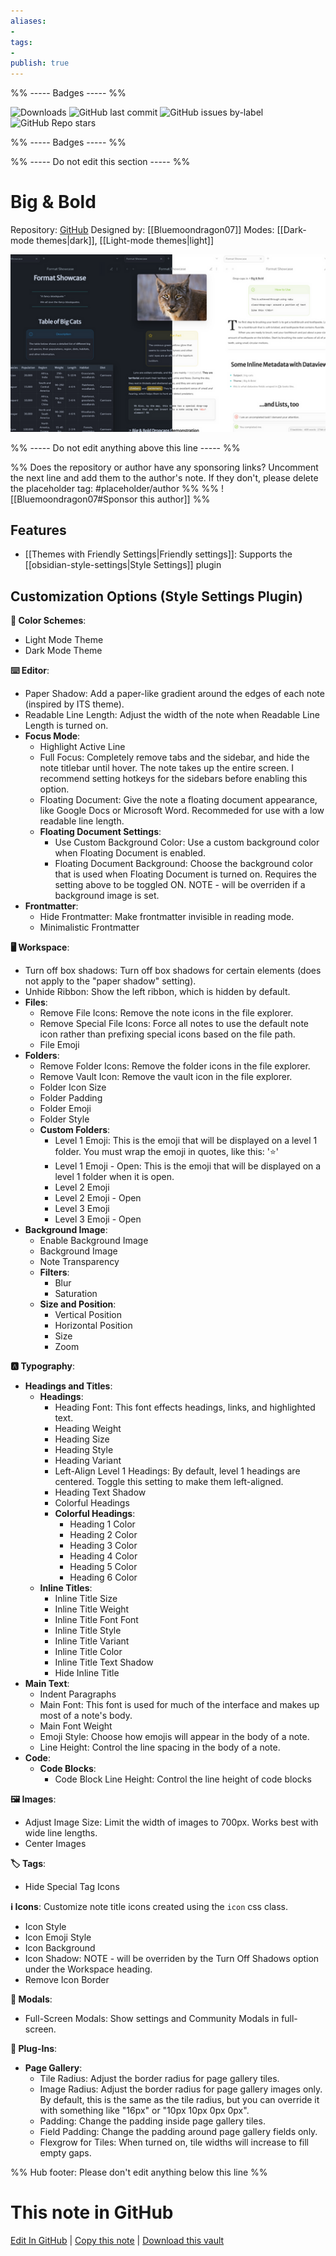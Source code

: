 ```yaml
---
aliases:
- 
tags: 
- 
publish: true
---
```


%% ----- Badges ----- %%

![Downloads](https://img.shields.io/badge/downloads-6223-573E7A?style=for-the-badge&logo=)
![GitHub last commit](https://img.shields.io/github/last-commit/Bluemoondragon07/obsidian-big-and-bold?color=573E7A&label=last%20update&logo=github&style=for-the-badge)
![GitHub issues by-label](https://img.shields.io/github/issues/Bluemoondragon07/obsidian-big-and-bold/help%20wanted?color=573E7A&logo=github&style=for-the-badge) 
![GitHub Repo stars](https://img.shields.io/github/stars/Bluemoondragon07/obsidian-big-and-bold?color=573E7A&logo=github&style=for-the-badge)

%% ----- Badges ----- %%

%% ----- Do not edit this section ----- %%

# Big & Bold

Repository: [GitHub](https://github.com/Bluemoondragon07/obsidian-big-and-bold)
Designed by: [[Bluemoondragon07]]
Modes: [[Dark-mode themes|dark]], [[Light-mode themes|light]]



![screenshot](https://github.com/Bluemoondragon07/obsidian-big-and-bold/raw/HEAD/cover.png)

%% ----- Do not edit anything above this line ----- %% 

%% Does the repository or author have any sponsoring links? Uncomment the next line and add them to the author's note. If they don't, please delete the placeholder tag: #placeholder/author %%
%% ![[Bluemoondragon07#Sponsor this author]] %%


## Features

- [[Themes with Friendly Settings|Friendly settings]]: Supports the [[obsidian-style-settings|Style Settings]] plugin

## Customization Options (Style Settings Plugin) 

**🎨 Color Schemes**: 
- Light Mode Theme
- Dark Mode Theme

**⌨️ Editor**: 
- Paper Shadow: Add a paper-like gradient around the edges of each note (inspired by ITS theme).
- Readable Line Length: Adjust the width of the note when Readable Line Length is turned on.
- **Focus Mode**: 
    - Highlight Active Line
    - Full Focus: Completely remove tabs and the sidebar, and hide the note titlebar until hover. The note takes up the entire screen. I recommend setting hotkeys for the sidebars before enabling this option.
    - Floating Document: Give the note a floating document appearance, like Google Docs or Microsoft Word. Recommeded for use with a low readable line length.
    - **Floating Document Settings**: 
        - Use Custom Background Color: Use a custom background color when Floating Document is enabled.
        - Floating Document Background: Choose the background color that is used when Floating Document is turned on. Requires the setting above to be toggled ON. NOTE - will be overriden if a background image is set.
- **Frontmatter**: 
    - Hide Frontmatter: Make frontmatter invisible in reading mode.
    - Minimalistic Frontmatter

**🖥️ Workspace**: 
- Turn off box shadows: Turn off box shadows for certain elements (does not apply to the "paper shadow" setting).
- Unhide Ribbon: Show the left ribbon, which is hidden by default.
- **Files**: 
    - Remove File Icons: Remove the note icons in the file explorer.
    - Remove Special File Icons: Force all notes to use the default note icon rather than prefixing special icons based on the file path.
    - File Emoji
- **Folders**: 
    - Remove Folder Icons: Remove the folder icons in the file explorer.
    - Remove Vault Icon: Remove the vault icon in the file explorer.
    - Folder Icon Size
    - Folder Padding
    - Folder Emoji
    - Folder Style
    - **Custom Folders**: 
        - Level 1 Emoji: This is the emoji that will be displayed on a level 1 folder. You must wrap the emoji in quotes, like this: '⭐'
        - Level 1 Emoji - Open: This is the emoji that will be displayed on a level 1 folder when it is open.
        - Level 2 Emoji
        - Level 2 Emoji - Open
        - Level 3 Emoji
        - Level 3 Emoji - Open
- **Background Image**: 
    - Enable Background Image
    - Background Image
    - Note Transparency
    - **Filters**: 
        - Blur
        - Saturation
    - **Size and Position**: 
        - Vertical Position
        - Horizontal Position
        - Size
        - Zoom

**🅰️ Typography**: 
- **Headings and Titles**: 
    - **Headings**: 
        - Heading Font: This font effects headings, links, and highlighted text.
        - Heading Weight
        - Heading Size
        - Heading Style
        - Heading Variant
        - Left-Align Level 1 Headings: By default, level 1 headings are centered. Toggle this setting to make them left-aligned.
        - Heading Text Shadow
        - Colorful Headings
        - **Colorful Headings**: 
            - Heading 1 Color
            - Heading 2 Color
            - Heading 3 Color
            - Heading 4 Color
            - Heading 5 Color
            - Heading 6 Color
    - **Inline Titles**: 
        - Inline Title Size
        - Inline Title Weight
        - Inline Title Font Font
        - Inline Title Style
        - Inline Title Variant
        - Inline Title Color
        - Inline Title Text Shadow
        - Hide Inline Title
- **Main Text**: 
    - Indent Paragraphs
    - Main Font: This font is used for much of the interface and makes up most of a note's body.
    - Main Font Weight
    - Emoji Style: Choose how emojis will appear in the body of a note.
    - Line Height: Control the line spacing in the body of a note.
- **Code**: 
    - **Code Blocks**: 
        - Code Block Line Height: Control the line height of code blocks

**🖼️ Images**: 
- Adjust Image Size: Limit the width of images to 700px. Works best with wide line lengths.
- Center Images

**🏷️ Tags**: 
- Hide Special Tag Icons

**ℹ️ Icons**: Customize note title icons created using the `icon` css class.
- Icon Style
- Icon Emoji Style
- Icon Background
- Icon Shadow: NOTE - will be overriden by the Turn Off Shadows option under the Workspace heading.
- Remove Icon Border

**💬 Modals**: 
- Full-Screen Modals: Show settings and Community Modals in full-screen.

**🔌 Plug-Ins**: 
- **Page Gallery**: 
    - Tile Radius: Adjust the border radius for page gallery tiles.
    - Image Radius: Adjust the border radius for page gallery images only. By default, this is the same as the tile radius, but you can override it with something like "16px" or "10px 10px 0px 0px".
    - Padding: Change the padding inside page gallery tiles.
    - Field Padding: Change the padding around page gallery fields only.
    - Flexgrow for Tiles: When turned on, tile widths will increase to fill empty gaps.


%% Hub footer: Please don't edit anything below this line %%

# This note in GitHub

<span class="git-footer">[Edit In GitHub](https://github.dev/obsidian-community/obsidian-hub/blob/main/02%20-%20Community%20Expansions/02.05%20All%20Community%20Expansions/Themes/Big%20%26%20Bold.md "git-hub-edit-note") | [Copy this note](https://raw.githubusercontent.com/obsidian-community/obsidian-hub/main/02%20-%20Community%20Expansions/02.05%20All%20Community%20Expansions/Themes/Big%20%26%20Bold.md "git-hub-copy-note") | [Download this vault](https://github.com/obsidian-community/obsidian-hub/archive/refs/heads/main.zip "git-hub-download-vault") </span>

